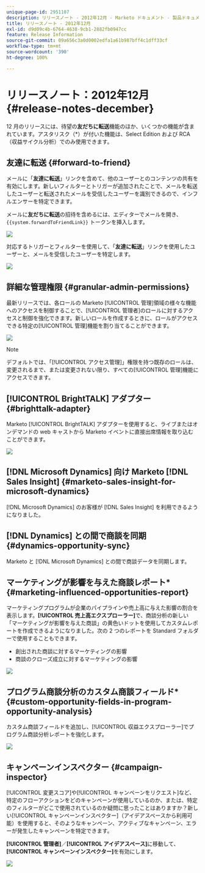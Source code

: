 ```yaml
---
unique-page-id: 2951107
description: リリースノート - 2012年12月 - Marketo ドキュメント - 製品ドキュメント
title: リリースノート - 2012年12月
exl-id: d9d09c4b-6764-4638-9cb1-2882fb0947cc
feature: Release Information
source-git-commit: 09a656c3a0d0002edfa1a61b987bff4c1dff33cf
workflow-type: tm+mt
source-wordcount: '390'
ht-degree: 100%

---
```


# リリースノート：2012年12月 {#release-notes-december}

12 月のリリースには、待望の&#x200B;**友だちに転送**&#x200B;機能のほか、いくつかの機能が含まれています。アスタリスク（&#42;）が付いた機能は、Select Edition および RCA（収益サイクル分析）でのみ使用できます。

## 友達に転送 {#forward-to-friend}

メールに「**友達に転送**」リンクを含めて、他のユーザーとのコンテンツの共有を有効にします。新しいフィルターとトリガーが追加されたことで、メールを転送したユーザーと転送されたメールを受信したユーザーを識別できるので、インフルエンサーを特定できます。

メールに&#x200B;**友だちに転送**&#x200B;の招待を含めるには、エディターでメールを開き、`{{system.forwardToFriendLink}}` トークンを挿入します。

![](assets/image2014-9-23-10-3a50-3a45.png)

対応するトリガーとフィルターを使用して、「**友達に転送**」リンクを使用したユーザーと、メールを受信したユーザーを特定します。

![](assets/image2014-9-23-10-3a50-3a56.png)

## 詳細な管理権限 {#granular-admin-permissions}

最新リリースでは、各ロールの Marketo [!UICONTROL 管理]領域の様々な機能へのアクセスを制御することで、[!UICONTROL 管理者]のロールに対するアクセスと制御を強化できます。新しいロールを作成するときに、ロールがアクセスできる特定の[!UICONTROL 管理]機能を割り当てることができます。

![](assets/image2014-9-23-10-3a51-3a18.png)

>[!NOTE]
>
>デフォルトでは、「[!UICONTROL アクセス管理]」権限を持つ既存のロールは、変更されるまで、または変更されない限り、すべての[!UICONTROL 管理]機能にアクセスできます。

## [!UICONTROL BrightTALK] アダプター {#brighttalk-adapter}

Marketo [!UICONTROL BrightTALK] アダプターを使用すると、ライブまたはオンデマンドの web キャストから Marketo イベントに直接出席情報を取り込むことができます。

![](assets/image2014-9-23-10-3a51-3a31.png)

## [!DNL Microsoft Dynamics] 向け Marketo [!DNL Sales Insight] {#marketo-sales-insight-for-microsoft-dynamics}

[!DNL Microsoft Dynamics] のお客様が [!DNL Sales Insight] を利用できるようになりました。

## [!DNL Dynamics] との間で商談を同期 {#dynamics-opportunity-sync}

Marketo と [!DNL Microsoft Dynamics] との間で商談データを同期します。

## マーケティングが影響を与えた商談レポート&#42; {#marketing-influenced-opportunities-report}

マーケティングプログラムが企業のパイプラインや売上高に与えた影響の割合を表示します。**[!UICONTROL 売上高エクスプローラー]**&#x200B;で、商談分析の新しい「マーケティングが影響を与えた商談」の黄色いドットを使用してカスタムレポートを作成できるようになりました。次の 2 つのレポートを Standard フォルダーで使用することもできます。

* 創出された商談に対するマーケティングの影響
* 商談のクローズ成立に対するマーケティングの影響

![](assets/image2014-9-23-10-3a52-3a11.png)

## プログラム商談分析のカスタム商談フィールド&#42; {#custom-opportunity-fields-in-program-opportunity-analysis}

カスタム商談フィールドを追加し、[!UICONTROL 収益エクスプローラー]でプログラム商談分析レポートを強化します。

![](assets/image2014-9-23-10-3a52-3a23.png)

## キャンペーンインスペクター {#campaign-inspector}

[!UICONTROL 変更スコア]や[!UICONTROL キャンペーンをリクエスト]など、特定のフローアクションをどのキャンペーンが使用しているのか、または、特定のフィルターがどこで使用されているのか疑問に思ったことはありますか？新しい[!UICONTROL キャンペーンインスペクター]（アイデアスペースから利用可能）を使用すると、そのようなキャンペーン、アクティブなキャンペーン、エラーが発生したキャンペーンを特定できます。

**[!UICONTROL 管理者]**／**[!UICONTROL アイデアスペース]**&#x200B;に移動して、**[!UICONTROL キャンペーンインスペクター]**&#x200B;を有効にします。

![](assets/image2014-9-23-10-3a52-3a39.png)
